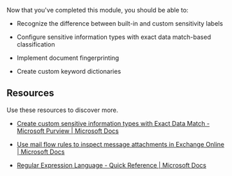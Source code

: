 
Now that you've completed this module, you should be able to:

- Recognize the difference between built-in and custom sensitivity labels

- Configure sensitive information types with exact data match-based classification

- Implement document fingerprinting

- Create custom keyword dictionaries

## Resources

Use these resources to discover more.

- [Create custom sensitive information types with Exact Data Match - Microsoft Purview | Microsoft Docs](/microsoft-365/compliance/create-custom-sensitive-information-types-with-exact-data-match-based-classification?view=o365-worldwide?azure-portal=true)

- [Use mail flow rules to inspect message attachments in Exchange Online | Microsoft Docs](/exchange/security-and-compliance/mail-flow-rules/inspect-message-attachments?azure-portal=true)

- [Regular Expression Language - Quick Reference | Microsoft Docs](/dotnet/standard/base-types/regular-expression-language-quick-reference?azure-portal=true)

